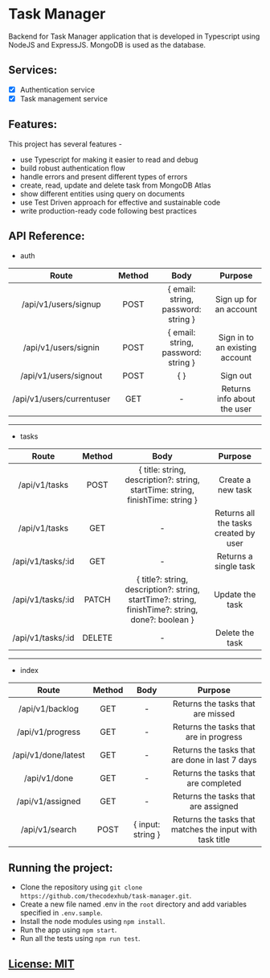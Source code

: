 # Task Manager

Backend for Task Manager application that is developed in Typescript using NodeJS and ExpressJS. MongoDB is used as the database. 

## Services:

- [x] Authentication service
- [x] Task management service

## Features:

This project has several features -

- use Typescript for making it easier to read and debug
- build robust authentication flow
- handle errors and present different types of errors
- create, read, update and delete task from MongoDB Atlas
- show different entities using query on documents
- use Test Driven approach for effective and sustainable code 
- write production-ready code following best practices

## API Reference:

- auth

| Route                     | Method        | Body                                | Purpose                        |
|:-------------------------:|:-------------:|:-----------------------------------:|:------------------------------:|
| /api/v1/users/signup      | POST          | { email: string, password: string } | Sign up for an account         |
| /api/v1/users/signin      | POST          | { email: string, password: string } | Sign in to an existing account |
| /api/v1/users/signout     | POST          | { }                                 | Sign out                       |
| /api/v1/users/currentuser | GET           | -                                   | Returns info about the user    |

---

- tasks

| Route                     | Method        | Body                                                                           | Purpose                               |
|:-------------------------:|:-------------:|:------------------------------------------------------------------------------:|:-------------------------------------:|
| /api/v1/tasks             | POST          | { title: string, description?: string, startTime: string, finishTime: string } | Create a new task                     |
| /api/v1/tasks             | GET           | -                                                                              | Returns all the tasks created by user |
| /api/v1/tasks/:id         | GET           | -                                                                              | Returns a single task                 |
| /api/v1/tasks/:id         | PATCH         | { title?: string, description?: string, startTime?: string, finishTime?: string, done?: boolean } | Update the task    |
| /api/v1/tasks/:id         | DELETE        | -                                                                              | Delete the task                       |

---

- index

| Route                     | Method        | Body                                | Purpose                                                  |
|:-------------------------:|:-------------:|:-----------------------------------:|:--------------------------------------------------------:|
| /api/v1/backlog           | GET           | -                                   | Returns the tasks that are missed                        |
| /api/v1/progress          | GET           | -                                   | Returns the tasks that are in progress                   |
| /api/v1/done/latest       | GET           | -                                   | Returns the tasks that are done in last 7 days           |
| /api/v1/done              | GET           | -                                   | Returns the tasks that are completed                     |
| /api/v1/assigned          | GET           | -                                   | Returns the tasks that are assigned                      |
| /api/v1/search            | POST          | { input: string }                   | Returns the tasks that matches the input with task title |


## Running the project:

- Clone the repository using `git clone https://github.com/thecodexhub/task-manager.git`.
- Create a new file named .env in the `root` directory and add variables specified in `.env.sample`.
- Install the node modules using `npm install`.
- Run the app using `npm start`.
- Run all the tests using `npm run test`.

## [License: MIT](LICENSE)
